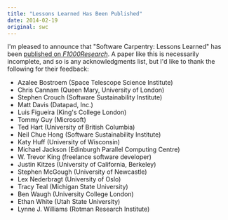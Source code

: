```yaml
---
title: "Lessons Learned Has Been Published"
date: 2014-02-19
original: swc
---
```

<p>
  I'm pleased to announce that "Software Carpentry: Lessons Learned"
  has been <a href="http://f1000research.com/articles/3-62/v1">published on <em>F1000Research</em></a>.
  A paper like this is necessarily incomplete,
  and so is any acknowledgments list,
  but I'd like to thank the following for their feedback:
</p>
<ul>
  <li>Azalee Bostroem (Space Telescope Science Institute)</li>
  <li>Chris Cannam (Queen Mary, University of London)</li>
  <li>Stephen Crouch (Software Sustainability Institute)</li>
  <li>Matt Davis (Datapad, Inc.)</li>
  <li>Luis Figueira (King's College London)</li>
  <li>Tommy Guy (Microsoft)</li>
  <li>Ted Hart (University of British Columbia)</li>
  <li>Neil Chue Hong (Software Sustainability Institute)</li>
  <li>Katy Huff (University of Wisconsin)</li>
  <li>Michael Jackson (Edinburgh Parallel Computing Centre)</li>
  <li>W. Trevor King (freelance software developer)</li>
  <li>Justin Kitzes (University of California, Berkeley)</li>
  <li>Stephen McGough (University of Newcastle)</li>
  <li>Lex Nederbragt (University of Oslo)</li>
  <li>Tracy Teal (Michigan State University)</li>
  <li>Ben Waugh (University College London)</li>
  <li>Ethan White (Utah State University)</li>
  <li>Lynne J. Williams (Rotman Research Institute)</li>
</ul>
